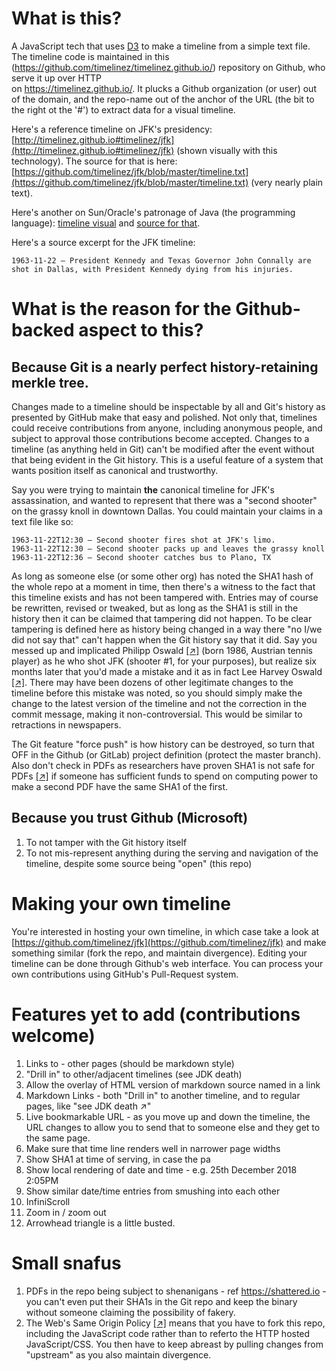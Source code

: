 # What is this?

A JavaScript tech that uses [D3](https://d3js.org/) to make a timeline from a simple text file.  The timeline code is maintained in 
this (https://github.com/timelinez/timelinez.github.io/) repository on Github, who serve it up over HTTP  
on https://timelinez.github.io/. It plucks a Github organization (or user) out of the domain, and the repo-name out of the anchor of the URL (the bit to the right ot the '#') to extract data for a visual timeline. 

Here's a reference timeline on JFK's presidency: 
[http://timelinez.github.io#timelinez/jfk](http://timelinez.github.io#timelinez/jfk) (shown visually with this technology). The source for that is here: [https://github.com/timelinez/jfk/blob/master/timeline.txt](https://github.com/timelinez/jfk/blob/master/timeline.txt) (very nearly plain text).

Here's another on Sun/Oracle's patronage of Java (the programming language): [timeline visual](http://timelinez.github.io) and [source for that](http://github.com/timelinez/timelinez.github.io/blob/master/reference.txt).

Here's a source excerpt for the JFK timeline:

```
1963-11-22 – President Kennedy and Texas Governor John Connally are shot in Dallas, with President Kennedy dying from his injuries.
```

# What is the reason for the Github-backed aspect to this?

## Because Git is a nearly perfect history-retaining merkle tree. 

Changes made to a timeline should be inspectable 
by all and Git's history as presented by GitHub make that easy and polished. Not only that, timelines could receive
contributions from anyone, including anonymous people, and subject to approval those contributions become accepted.
Changes to a timeline (as anything held in Git) can't be modified after the event without that being evident in 
the Git history. This is a useful feature of a system that wants position itself as canonical and trustworthy.

Say you were trying to maintain **the** canonical timeline for JFK's assassination, and wanted to represent that there was
a "second shooter" on the grassy knoll in downtown Dallas. You could maintain your claims in a text file like so: 

```
1963-11-22T12:30 – Second shooter fires shot at JFK's limo.
1963-11-22T12:30 – Second shooter packs up and leaves the grassy knoll
1963-11-22T12:36 – Second shooter catches bus to Plano, TX
```

As long as someone else (or some other org) has noted the SHA1 hash of the whole repo at a moment in time, then there's a witness to the 
fact that this timeline exists and has not been tampered with. Entries may of course be rewritten, revised or 
tweaked, but as long as the SHA1 is still in the history then it can be claimed that tampering did not happen. To be 
clear tampering is defined here as history being changed in a way there "no I/we did not say that" can't happen when 
the Git history say that it did. Say you messed up and implicated Philipp Oswald [[↗]](https://en.wikipedia.org/wiki/Philipp_Oswald) (born 1986, Austrian tennis player) 
as he who shot JFK (shooter #1, for your purposes), but realize six months later that you'd made a mistake and it as 
in fact Lee Harvey Oswald [[↗]](https://en.wikipedia.org/wiki/Lee_Harvey_Oswald). There may have been dozens of other legitimate changes to the timeline before this mistake 
was noted, so you should simply make the change to the latest version of the timeline and not the correction in the 
commit message, making it non-controversial. This would be similar to retractions in newspapers.

The Git feature "force push" is how history can be destroyed, so turn that OFF in the Github (or GitLab) project definition 
(protect the master branch). Also don't check in PDFs as researchers have proven SHA1 is not safe for PDFs [[↗]](http://shattered.io/) if someone has 
sufficient funds to spend on computing power to make a second PDF have the same SHA1 of the first.

## Because you trust Github (Microsoft)

1. To not tamper with the Git history itself
2. To not mis-represent anything during the serving and navigation of the timeline, despite some source being "open" (this repo)

# Making your own timeline

You're interested in hosting your own timeline, in which case take a look at 
[https://github.com/timelinez/jfk](https://github.com/timelinez/jfk) and make something similar (fork the repo, and maintain divergence). Editing 
your timeline can be done through Github's web interface. You can process your own contributions using 
GitHub's Pull-Request system.

# Features yet to add (contributions welcome)

1. Links to - other pages (should be markdown style)
1. "Drill in" to other/adjacent timelines (see JDK death)
1. Allow the overlay of HTML version of markdown source named in a link
1. Markdown Links - both "Drill in" to another timeline, and to regular pages, like "see JDK death ↗"
1. Live bookmarkable URL - as you move up and down the timeline, the URL changes to allow you to send that to someone else and they get to the same page.
1. Make sure that time line renders well in narrower page widths
1. Show SHA1 at time of serving, in case the pa
1. Show local rendering of date and time - e.g. 25th December 2018 2:05PM 
1. Show similar date/time entries from smushing into each other
1. InfiniScroll
1. Zoom in / zoom out
1. Arrowhead triangle is a little busted.

# Small snafus

1. PDFs in the repo being subject to shenanigans - ref https://shattered.io - you can't even put their SHA1s in the Git repo and keep the binary without someone claiming the possibility of fakery.
2. The Web's Same Origin Policy [[↗]](https://en.wikipedia.org/wiki/Same-origin_policy) means that you have to fork this repo, including the JavaScript code rather than to referto the HTTP hosted JavaScript/CSS. You then have to keep abreast by pulling changes from "upstream" as you also maintain divergence.
